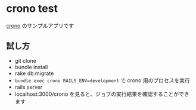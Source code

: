 # crono test

[crono](https://github.com/plashchynski/crono) のサンプルアプリです

## 試し方

- git clone
- bundle install
- rake db:migrate
- `bundle exec crono RAILS_ENV=development` で crono 用のプロセスを実行
- rails server
- localhost:3000/crono を見ると、ジョブの実行結果を確認することができます
